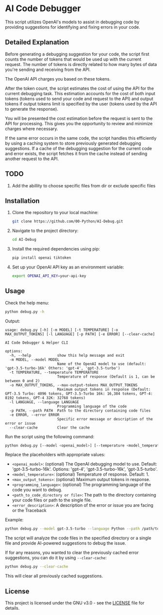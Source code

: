 # AI Code Debugger

This script utilizes OpenAI's models to assist in debugging code by providing suggestions for identifying and fixing errors in your code.

## Detailed Explanation

Before generating a debugging suggestion for your code, the script first counts the number of tokens that would be used up with the current request. The number of tokens is directly related to how many bytes of data you're sending and receiving from the API.

The OpenAI API charges you based on these tokens.

After the token count, the script estimates the cost of using the API for the current debugging task. This estimation accounts for the cost of both input tokens (tokens used to send your code and request to the API) and output tokens if output tokens limit is specified by the user (tokens used by the API to generate the response).

You will be presented the cost estimation before the request is sent to the API for processing. This gives you the opportunity to review and minimize charges where necessary.

If the same error occurs in the same code, the script handles this efficiently by using a caching system to store previously generated debugging suggestions. If a cache of the debugging suggestion for the current code and error exists, the script fetches it from the cache instead of sending another request to the API.

## TODO
1. Add the abillity to choose specific files from dir or exclude specific files

## Installation

1. Clone the repository to your local machine:

   ```bash
   git clone https://github.com/00-Python/AI-Debug.git 
   ```

2. Navigate to the project directory:

   ```bash
   cd AI-Debug
   ```

3. Install the required dependencies using pip:

   ```bash
   pip install openai tiktoken
   ```

4. Set up your OpenAI API key as an environment variable:

   ```bash
   export OPENAI_API_KEY=your-api-key
   ```

## Usage
Check the help menu:

```bash
python debug.py -h
```

Output:
```
usage: debug.py [-h] [-m MODEL] [-t TEMPERATURE] [-o MAX_OUTPUT_TOKENS] [-l LANGUAGE] [-p PATH] [-e ERROR] [--clear-cache]

AI Code Debugger & Helper CLI

options:
  -h, --help            show this help message and exit
  -m MODEL, --model MODEL
                        Name of the OpenAI model to use (default: 'gpt-3.5-turbo-16k' Others: 'gpt-4', 'gpt-3.5-turbo')
  -t TEMPERATURE, --temperature TEMPERATURE
                        Temperature of response (Default is 1, can be between 0 and 2)
  -o MAX_OUTPUT_TOKENS, --max-output-tokens MAX_OUTPUT_TOKENS
                        Maximum output tokens in response (Default: GPT-3.5 Turbo: 4096 tokens, GPT-3.5-Turbo 16k: 16,384 tokens, GPT-4: 8192 tokens, GPT-4 32K: 32768 tokens)
  -l LANGUAGE, --language LANGUAGE
                        Programming language of the code
  -p PATH, --path PATH  Path to the directory containing code files
  -e ERROR, --error ERROR
                        Specific error message or description of the error or issue
  --clear-cache         Clear the cache
```

Run the script using the following command:

```bash
python debug.py [--model <openai_model>] [--temperature <model_temperature>] [--max-output-tokens <max_output_tokens>] [--language <programming_language>] --path <path_to_code_directory or file> --error "<error_description>"
```

Replace the placeholders with appropriate values:

- `<openai_model>`: (optional) The OpenAI debugging model to use. Default: 'gpt-3.5-turbo-16k'. Options: 'gpt-4', 'gpt-3.5-turbo-16k', 'gpt-3.5-turbo'.
- `<model_temperature>`: (optional) Temperature of response. Default: 1.
- `<max_output_tokens>`: (optional) Maximum output tokens in response.
- `<programming_language>`: (optional) The programming language of the code you want to debug.
- `<path_to_code_directory or file>`: The path to the directory containing your code files or path to the single file.
- `<error_description>`: A description of the error or issue you are facing or the Traceback

Example:

```bash
python debug.py --model gpt-3.5-turbo --language Python --path /path/to/your/code/directory/or/file --error "Code is throwing an IndexError."
```

The script will analyze the code files in the specified directory or a single file and provide AI-powered suggestions to debug the issue. 

If for any reasons, you wanted to clear the previously cached error suggestions, you can do it by using `--clear-cache`:

```bash
python debug.py --clear-cache
```
This will clear all previously cached suggestions.

## License

This project is licensed under the GNU v3.0 - see the [LICENSE](LICENSE) file for details.
